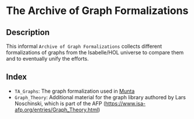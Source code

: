 # The Archive of Graph Formalizations

## Description
This informal `Archive of Graph Formalizations` collects different formalizations of graphs
from the Isabelle/HOL universe to compare them and to eventually unify the efforts.

## Index
- `TA_Graphs`: The graph formalization used in [Munta](https://github.com/wimmers/munta)
- `Graph_Theory`: Additional material for the graph library authored by Lars Noschinski,
which is part of the AFP (https://www.isa-afp.org/entries/Graph_Theory.html)